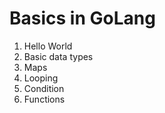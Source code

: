 # Basics in GoLang

1. Hello World
2. Basic data types
3. Maps
4. Looping
5. Condition
6. Functions
